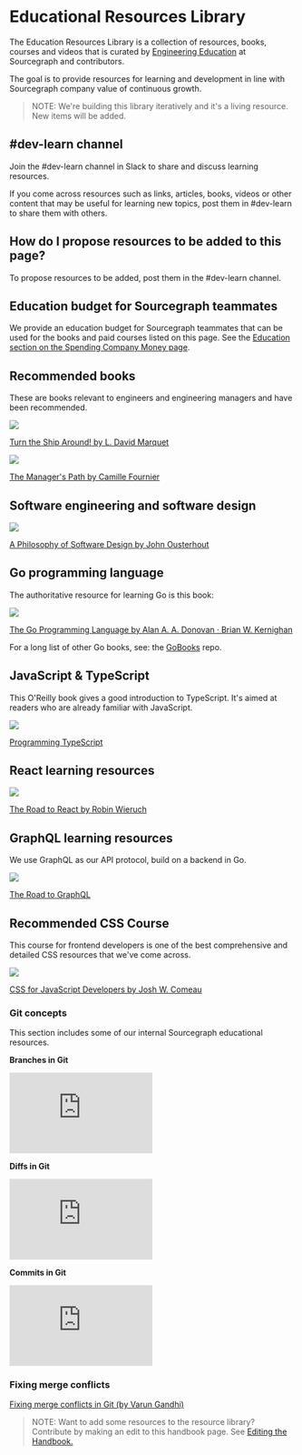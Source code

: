 # Educational Resources Library

The Education Resources Library is a collection of resources, books, courses and videos that is curated by [Engineering Education](../../../../../strategy-goals/strategy/enablement/engineering-education/index.md) at Sourcegraph and contributors.

The goal is to provide resources for learning and development in line with Sourcegraph company value of continuous growth.

> NOTE: We're building this library iteratively and it's a living resource. New items will be added.

## #dev-learn channel

Join the #dev-learn channel in Slack to share and discuss learning resources.

If you come across resources such as links, articles, books, videos or other content that may be useful for learning new topics, post them in #dev-learn to share them with others.

## How do I propose resources to be added to this page?

To propose resources to be added, post them in the #dev-learn channel.

## Education budget for Sourcegraph teammates

We provide an education budget for Sourcegraph teammates that can be used for the books and paid courses listed on this page. See the [Education section on the Spending Company Money page](../../../../../benefits-pay-perks/benefits-perks/spending-company-money.md).

## Recommended books

These are books relevant to engineers and engineering managers and have been recommended.

<img src="https://images-na.ssl-images-amazon.com/images/I/51mySVM6XbL._SY291_BO1,204,203,200_QL40_FMwebp_.jpg" style="max-width: 120px"/>

[Turn the Ship Around! by L. David Marquet](https://www.amazon.com/Turn-Ship-Around-Turning-Followers/dp/1591846404)

<img src="https://images-na.ssl-images-amazon.com/images/I/51L+F83aDPL._SX330_BO1,204,203,200_.jpg" style="max-width: 120px"/>

[The Manager's Path by Camille Fournier](https://www.amazon.com/Managers-Path-Leaders-Navigating-Growth/dp/1491973897)

## Software engineering and software design

<img src="https://images-na.ssl-images-amazon.com/images/I/51o+gQtCIiL._SX258_BO1,204,203,200_.jpg" style="max-width: 120px"/>

[A Philosophy of Software Design by John Ousterhout](https://www.goodreads.com/en/book/show/39996759-a-philosophy-of-software-design)

## Go programming language

The authoritative resource for learning Go is this book:

<img src="https://www.gopl.io/cover.png" style="max-width:120px"/>

[The Go Programming Language by Alan A. A. Donovan · Brian W. Kernighan](https://www.gopl.io/)

For a long list of other Go books, see: the [GoBooks](https://github.com/dariubs/GoBooks) repo.

## JavaScript & TypeScript

This O'Reilly book gives a good introduction to TypeScript. It's aimed at readers who are already familiar with JavaScript.

<img src="https://images-na.ssl-images-amazon.com/images/I/51csAp-ykgL._SX379_BO1,204,203,200_.jpg" style="max-width: 120px"/>

[Programming TypeScript](https://www.amazon.com/gp/product/1492037656)

## React learning resources

<img src="https://images-na.ssl-images-amazon.com/images/I/41MBLi5a4jL._SX258_BO1,204,203,200_.jpg" style="max-width: 120px"/>

[The Road to React by Robin Wieruch](https://www.amazon.com/gp/product/172004399X)

## GraphQL learning resources

We use GraphQL as our API protocol, build on a backend in Go.

<img src="https://images-na.ssl-images-amazon.com/images/I/31MMS6yrIbS._SX384_BO1,204,203,200_.jpg" style="max-width: 120px"/>

[The Road to GraphQL](https://www.amazon.com/gp/product/1730853935)

## Recommended CSS Course

This course for frontend developers is one of the best comprehensive and detailed CSS resources that we've come across.

<img src="https://css-for-js.dev/og-image-v2.jpg" style="max-width: 200px"/>

[CSS for JavaScript Developers by Josh W. Comeau](https://css-for-js.dev/)

### Git concepts

This section includes some of our internal Sourcegraph educational resources.

**Branches in Git**

<div style="position: relative; padding-bottom: calc(56.25%/2); height: 0; max-width: 50%;">
  <iframe
    src="https://www.youtube.com/embed/7s2oVzeX240"
    frameborder="0"
    webkitallowfullscreen
    mozallowfullscreen
    allowfullscreen
    style="position: absolute; top: 0; left: 0; width: 100%; height: 100%;"
  ></iframe>
</div>

**Diffs in Git**

<div style="position: relative; padding-bottom: calc(56.25%/2); height: 0; max-width: 50%;">
  <iframe
    src="https://www.youtube.com/embed/eRwvO8Qyerk"
    frameborder="0"
    webkitallowfullscreen
    mozallowfullscreen
    allowfullscreen
    style="position: absolute; top: 0; left: 0; width: 100%; height: 100%;"
  ></iframe>
</div>

**Commits in Git**

<div style="position: relative; padding-bottom: calc(56.25%/2); height: 0; max-width: 50%;">
  <iframe
    src="https://www.youtube.com/embed/zXlNqCioxBY"
    frameborder="0"
    webkitallowfullscreen
    mozallowfullscreen
    allowfullscreen
    style="position: absolute; top: 0; left: 0; width: 100%; height: 100%;"
  ></iframe>
</div>

### Fixing merge conflicts

[Fixing merge conflicts in Git (by Varun Gandhi)](https://www.loom.com/share/db386048c55b4d61bf6c02e3f9e51163)

> NOTE: Want to add some resources to the resource library? Contribute by making an edit to this handbook page. See [Editing the Handbook.](../../../../../handbook//editing/index.md)
